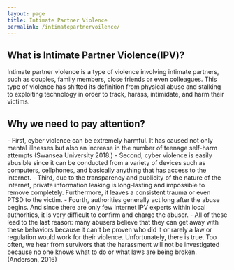 ```yaml
---
layout: page
title: Intimate Partner Violence
permalink: /intimatepartnervoilence/
---
```


<h2>What is Intimate Partner Violence(IPV)?</h2>
Intimate partner violence is a type of violence involving intimate partners, such as couples, family members, close friends or even colleagues. This type of violence has shifted its definition from physical abuse and stalking to exploiting technology in order to track, harass, intimidate, and harm their victims.

<h2>Why we need to pay attention?</h2>
- First, cyber violence can be extremely harmful. It has caused not only mental illnesses but also an increase in the number of teenage self-harm attempts (Swansea University 2018.)
- Second, cyber violence is easily abusible since it can be conducted from a variety of devices such as computers, cellphones, and basically anything that has access to the internet.
- Third, due to the transparency and publicity of the nature of the internet, private information leaking is long-lasting and impossible to remove completely. Furthermore, it leaves a consistent trauma or even PTSD to the victim. 
- Fourth, authorities generally act long after the abuse begins. And since there are only few internet IPV experts within local authorities, it is very difficult to confirm and charge the abuser.  
- All of these lead to the last reason: many abusers believe that they can get away with these behaviors because it can't be proven who did it or rarely a law or regulation would work for their violence. Unfortunately, there is true. Too often, we hear from survivors that the harassment will not be investigated because no one knows what to do or what laws are being broken. (Anderson, 2016)

